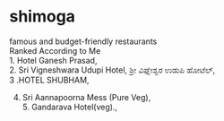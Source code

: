 # shimoga<br>
famous and budget-friendly restaurants 
<br>
 Ranked According to  Me
<br>
    1. Hotel Ganesh Prasad,
   <br>
   2. Sri Vigneshwara Udupi Hotel, ಶ್ರೀ ವಿಘ್ನೇಶ್ವರ ಉಡುಪಿ ಹೋಟೆಲ್,
    <br>
   3 .HOTEL SHUBHAM,    
  
   4. Sri Aannapoorna Mess (Pure Veg),
    <br> 
    5. Gandarava Hotel(veg).,
    <br>
